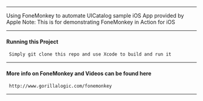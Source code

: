 ***
Using FoneMonkey to automate UICatalog sample iOS App provided by Apple
Note: This is for demonstrating FoneMonkey in Action for iOS
***

#### Running this Project
     Simply git clone this repo and use Xcode to build and run it
***
#### More info on FoneMonkey and Videos can be found here
     http://www.gorillalogic.com/fonemonkey
***

